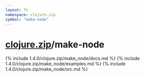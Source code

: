 ```yaml
---
layout: fn
namespace: clojure.zip
symbol: "make-node"
---
```


# [clojure.zip](../)/make-node

{% include 1.4.0/clojure.zip/make_node/docs.md %}
{% include 1.4.0/clojure.zip/make_node/examples.md %}
{% include 1.4.0/clojure.zip/make_node/src.md %}

